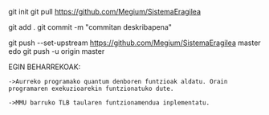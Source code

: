 git init
git pull https://github.com/Megium/SistemaEragilea

git add .
git commit -m "commitan deskribapena"

git push --set-upstream https://github.com/Megium/SistemaEragilea master
edo
git push -u origin master


EGIN BEHARREKOAK:

	->Aurreko programako quantum denboren funtzioak aldatu. Orain programaren exekuzioarekin funtzionatuko dute.

	->MMU barruko TLB taularen funtzionamendua inplementatu.
